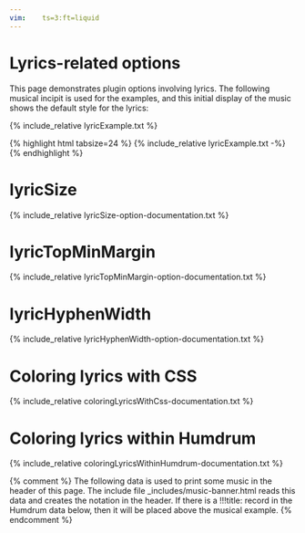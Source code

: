 ```yaml
---
vim:	ts=3:ft=liquid
---
```



# Lyrics-related options #

This page demonstrates plugin options involving lyrics.  The following musical
incipit is used for the examples, and this initial display of the music shows the
default style for the lyrics:

{% include_relative lyricExample.txt %}

{% highlight html tabsize=24 %}
{% include_relative lyricExample.txt -%}
{% endhighlight %}




# lyricSize #

{% include_relative lyricSize-option-documentation.txt %}



# lyricTopMinMargin #

{% include_relative lyricTopMinMargin-option-documentation.txt %}



# lyricHyphenWidth #

{% include_relative lyricHyphenWidth-option-documentation.txt %}



# Coloring lyrics with CSS #

{% include_relative coloringLyricsWithCss-documentation.txt %}



# Coloring lyrics within Humdrum #

{% include_relative coloringLyricsWithinHumdrum-documentation.txt %}




{% comment %}
	The following data is used to print some music in the header of this page.
	The include file _includes/music-banner.html reads this data and creates
	the notation in the header.  If there is a !!!title: record in the
	Humdrum data below, then it will be placed above the musical example.
{% endcomment %}

<div style="display:none" id="title-notation-source">
!!!title: <a target="_blank" title="A Collection of Twenty Four Songs By English Composers of the 17th and 18th Centuries: From Lawes to Linley, Edited by G.E.P. Arkwright, Parker and Son, 27 Broad-street, Oxford; 1908, pp. 26-27" href='http://conquest.imslp.info/files/imglnks/usimg/c/cc/IMSLP281045-SIBLEY1802.19522.78d6-39087011123033score.pdf#page=38'>Purcell/Heveningham: If music be the food of love</a>
{% include banner-scores/purcell-if_music_be_the_food_of_love.krn -%}
</div>



